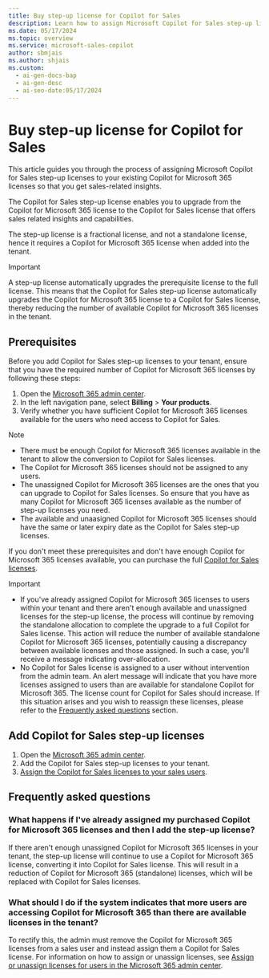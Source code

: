 ```yaml
---
title: Buy step-up license for Copilot for Sales
description: Learn how to assign Microsoft Copilot for Sales step-up licenses and upgrade from the Copilot for Microsoft 365 license.
ms.date: 05/17/2024
ms.topic: overview
ms.service: microsoft-sales-copilot
author: sbmjais
ms.author: shjais
ms.custom:
  - ai-gen-docs-bap
  - ai-gen-desc
  - ai-seo-date:05/17/2024
---
```


# Buy step-up license for Copilot for Sales

This article guides you through the process of assigning Microsoft Copilot for Sales step-up licenses to your existing Copilot for Microsoft 365 licenses so that you get sales-related insights.

The Copilot for Sales step-up license enables you to upgrade from the Copilot for Microsoft 365 license to the Copilot for Sales license that offers sales related insights and capabilities.

The step-up license is a fractional license, and not a standalone license, hence it requires a Copilot for Microsoft 365 license when added into the tenant.

> [!IMPORTANT]
> A step-up license automatically upgrades the prerequisite license to the full license. This means that the Copilot for Sales step-up license automatically upgrades the Copilot for Microsoft 365 license to a Copilot for Sales license, thereby reducing the number of available Copilot for Microsoft 365 licenses in the tenant.

## Prerequisites

Before you add Copilot for Sales step-up licenses to your tenant, ensure that you have the required number of Copilot for Microsoft 365 licenses by following these steps:

1. Open the [Microsoft 365 admin center](https://admin.microsoft.com/).
1. In the left navigation pane, select **Billing** > **Your products**.
1. Verify whether you have sufficient Copilot for Microsoft 365 licenses available for the users who need access to Copilot for Sales.

> [!NOTE]
> - There must be enough Copilot for Microsoft 365 licenses available in the tenant to allow the conversion to Copilot for Sales licenses.
> - The Copilot for Microsoft 365 licenses should not be assigned to any users.
> - The unassigned Copilot for Microsoft 365 licenses are the ones that you can upgrade to Copilot for Sales licenses. So ensure that you have as many Copilot for Microsoft 365 licenses available as the number of step-up licenses you need. 
> - The available and unaasigned Copilot for Microsoft 365 licenses should have the same or later expiry date as the Copilot for Sales step-up licenses.

If you don't meet these prerequisites and don't have enough Copilot for Microsoft 365 licenses available, you can purchase the full [Copilot for Sales licenses](buy-license.md).

> [!IMPORTANT]
> - If you've already assigned Copilot for Microsoft 365 licenses to users within your tenant and there aren't enough available and unassigned licenses for the step-up license, the process will continue by removing the standalone allocation to complete the upgrade to a full Copilot for Sales license. This action will reduce the number of available standalone Copilot for Microsoft 365 licenses, potentially causing a discrepancy between available licenses and those assigned. In such a case, you'll receive a message indicating over-allocation.
> - No Copilot for Sales license is assigned to a user without intervention from the admin team. An alert message will indicate that you have more licenses assigned to users than are available for standalone Copilot for Microsoft 365. The license count for Copilot for Sales should increase. If this situation arises and you wish to reassign these licenses, please refer to the [Frequently asked questions](#frequently-asked-questions) section.

## Add Copilot for Sales step-up licenses

1. Open the [Microsoft 365 admin center](https://admin.microsoft.com/).
2. Add the Copilot for Sales step-up licenses to your tenant.
3. [Assign the Copilot for Sales licenses to your sales users](/microsoft-365/admin/manage/assign-licenses-to-users?view=o365-worldwide&preserve-view=true).

## Frequently asked questions

### What happens if I've already assigned my purchased Copilot for Microsoft 365 licenses and then I add the step-up license?

If there aren't enough unassigned Copilot for Microsoft 365 licenses in your tenant, the step-up license will continue to use a Copilot for Microsoft 365 license, converting it into Copilot for Sales license. This will result in a reduction of Copilot for Microsoft 365 (standalone) licenses, which will be replaced with Copilot for Sales licenses.

### What should I do if the system indicates that more users are accessing Copilot for Microsoft 365 than there are available licenses in the tenant?

To rectify this, the admin must remove the Copilot for Microsoft 365 licenses from a sales user and instead assign them a Copilot for Sales license. For information on how to assign or unassign licenses, see [Assign or unassign licenses for users in the Microsoft 365 admin center](/microsoft-365/admin/manage/assign-licenses-to-users?view=o365-worldwide&preserve-view=true).
